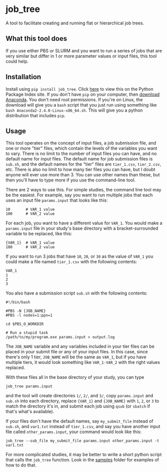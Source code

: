 # job_tree

A tool to facilitate creating and running flat or hierarchical job trees.

## What this tool does

If you use either PBS or SLURM and you want to run a series of jobs that are very similar but differ in 1 or more parameter values or input files, this tool could help.

## Installation

Install using `pip install job_tree`. Click [here](https://pypi.python.org/pypi/job_tree) to view this on the Python Package Index site. If you don't have `pip` on your computer, then [download Anaconda](https://www.continuum.io/downloads). You don't need root permissions. If you're on Linux, the download will give you a `bash` script that you just run using something like `bash Anaconda2-2.4.0-Linux-x86_64.sh`. This will give you a python distribution that includes `pip`.

## Usage

This tool operates on the concept of input files, a job submission file, and one or more "tier" files, which contain the levels of the variables you want to vary. There is no limit to the number of input files you can have, and no default name for input files. The default name for job submission files is `sub.sh`, and the default names for the "tier" files are `tier_1.csv`, `tier_2.csv`, etc. There is also no limit to how many tier files you can have, but I doubt anyone will ever use more than 3. You can use other names than these, but then you'll have to type more if you use the command-line tool.

There are 2 ways to use this. For simple studies, the command line tool may be the easiest. For example, say you want to run multiple jobs that each uses an input file `params.input` that looks like this:

```
10       # VAR_1 value
100      # VAR_2 value
```

For each job, you want to have a different value for `VAR_1`. You would make a `params.input` file in your study's base directory with a bracket-surrounded variable to be replaced, like this:

```
{VAR_1}  # VAR_1 value
100      # VAR_2 value
```

If you want to run 3 jobs that have `10`, `20`, or `30` as the value of `VAR_1` you could make a file named `tier_1.csv` with the following contents:

```
VAR_1
1
2
3
```

You also have a submission script `sub.sh` with the following contents:

```
#!/bin/bash

#PBS -N {JOB_NAME}
#PBS -l nodes=1:ppn=1

cd $PBS_O_WORKDIR

# Run a stupid task
/path/to/my/program.exe params.input > output.log
```

The `JOB_NAME` variable and any variables included in your tier files can be placed in your submit file or any of your input files. In this case, since there's only 1 tier, `JOB_NAME` will be the same as `VAR_1`, but if you have multiple tiers, it would look something like `VAR_1-VAR_2` with the right values replaced.

With these files all in the base directory of your study, you can type

```
job_tree params.input
```

and the tool will create directories `1/`, `2/`, and `3/`, copy `params.input` and `sub.sh` into each directory, replace `{VAR_1}` and `{JOB_NAME}` with `1`, `2`, or `3` to match the directory it's in, and submit each job using `qsub` (or `sbatch` if that's what's available).

If your files don't have the default names, say `my_submit_file` instead of `sub.sh`, and `var1.txt` instead of `tier_1.csv`, and say you have another input file called `other_params.input`, your command would look like this:

```
job_tree --sub_file my_submit_file params.input other_params.input -t var1.txt
```

For more complicated studies, it may be better to write a short python script that calls the `job_tree` function. Look in the [samples](https://github.com/benlindsay/job_tree/tree/master/samples) folder for examples of how to do that.
